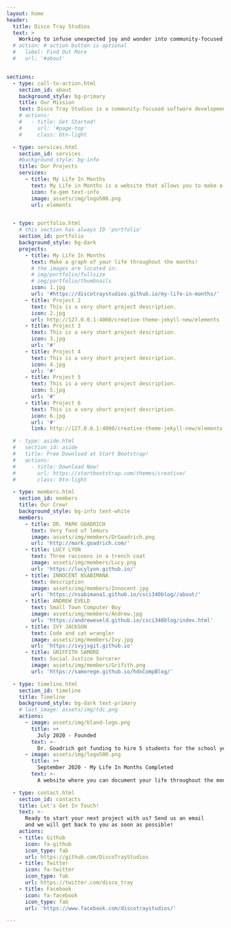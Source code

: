 ```yaml
---
layout: home
header:
  title: Disco Tray Studios
  text: >
    Working to infuse unexpected joy and wonder into community-focused software development projects.
  # action: # action button is optional
  #   label: Find Out More
  #   url: '#about'


sections:
  - type: call-to-action.html
    section_id: about
    background_style: bg-primary
    title: Our Mission
    text: Disco Tray Studios is a community-focused software development initiative at Hendrix College in Conway, Arkansas. We are five students led by Professor of Computer Science, Dr. Mark Goadrich. This project aims to empower students in developing interactive educational games for social good and provide opportunities for student to execute and complete longer-term software development projects that support the technological needs of the local community.
    # actions:
    #   - title: Get Started!
    #     url: '#page-top'
    #     class: btn-light

  - type: services.html
    section_id: services
    #background_style: bg-info
    title: Our Projects
    services:
      - title: My Life In Months
        text: My Life in Months is a website that allows you to make a chart of your life throughout the months.
        icon: fa-gem text-info
        image: assets/img/logo500.png
        url: elements


  - type: portfolio.html
    # this section has always ID 'portfolio'
    section_id: portfolio
    background_style: bg-dark
    projects:
      - title: My Life In Months
        text: Make a graph of your life throughout the months!
        # the images are located in:
        # img/portfolio/fullsize
        # img/portfolio/thumbnails
        icon: 1.jpg
        url: '#https://discotraystudios.github.io/my-life-in-months/'
      - title: Project 2
        text: This is a very short project description.
        icon: 2.jpg
        url: http://127.0.0.1:4000/creative-theme-jekyll-new/elements
      - title: Project 3
        text: This is a very short project description.
        icon: 3.jpg
        url: '#'
      - title: Project 4
        text: This is a very short project description.
        icon: 4.jpg
        url: '#'
      - title: Project 5
        text: This is a very short project description.
        icon: 5.jpg
        url: '#'
      - title: Project 6
        text: This is a very short project description.
        icon: 6.jpg
        url: '#'
        link: http://127.0.0.1:4000/creative-theme-jekyll-new/elements

  # - type: aside.html
  #   section_id: aside
  #   title: Free Download at Start Bootstrap!
  #   actions:
  #     - title: Download Now!
  #       url: https://startbootstrap.com/themes/creative/
  #       class: btn-light

  - type: members.html
    section_id: members
    title: Our Crew!
    background_style: bg-info text-white
    members:
      - title: DR. MARK GOADRICH
        text: Very fond of lemurs
        image: assets/img/members/DrGoadrich.png
        url: 'http://mark.goadrich.com/'
      - title: LUCY LYON
        text: Three raccoons in a trench coat
        image: assets/img/members/Lucy.png
        url: 'https://lucylyon.github.io/'
      - title: INNOCENT NSABIMANA
        text: description
        image: assets/img/members/Innocent.jpg
        url: 'https://nsabimana1.github.io/csci340blog//about/'
      - title: ANDREW EVELD
        text: Small Town Computer Boy
        image: assets/img/members/Andrew.jpg
        url: 'https://andreweveld.github.io/csci340blog/index.html'
      - title: IVY JACKSON
        text: Code and cat wrangler
        image: assets/img/members/Ivy.jpg
        url: 'https://ivyjsgit.github.io'
      - title: GRIFFITH SAMORE
        text: Social Justice Sorcerer
        image: assets/img/members/Grifith.png
        url: 'https://samorege.github.io/hdxCompBlog/'

  - type: timeline.html
    section_id: timeline
    title: Timeline
    background_style: bg-dark text-primary
    # last_image: assets/img/tdc.png
    actions:
      - image: assets/img/bland-logo.png
        title: >+
          July 2020 - Founded
        text: >-
          Dr. Goadrich got funding to hire 5 students for the school year
      - image: assets/img/logo500.png
        title: >+
          September 2020 - My Life In Months Completed
        text: >-
          A website where you can document your life throughout the months

  - type: contact.html
    section_id: contacts
    title: Let's Get In Touch!
    text: >-
      Ready to start your next project with us? Send us an email
      and we will get back to you as soon as possible!
    actions:
    - title: Github
      icon: fa-github
      icon_type: fab
      url: https://github.com/DiscoTrayStudios
    - title: Twitter
      icon: fa-twitter
      icon_type: fab
      url: https://twitter.com/disco_tray
    - title: Facebook
      icon: fa-facebook
      icon_type: fab
      url: 'https://www.facebook.com/discotraystudios/'

---
```

